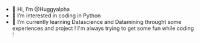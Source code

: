 - 👋 Hi, I’m @Huggyalpha
- 👀 I’m interested in coding in Python 
- 🌱 I’m currently learning Datascience and Datamining throught some experiences and project ! I'm always trying to get some fun while coding !
